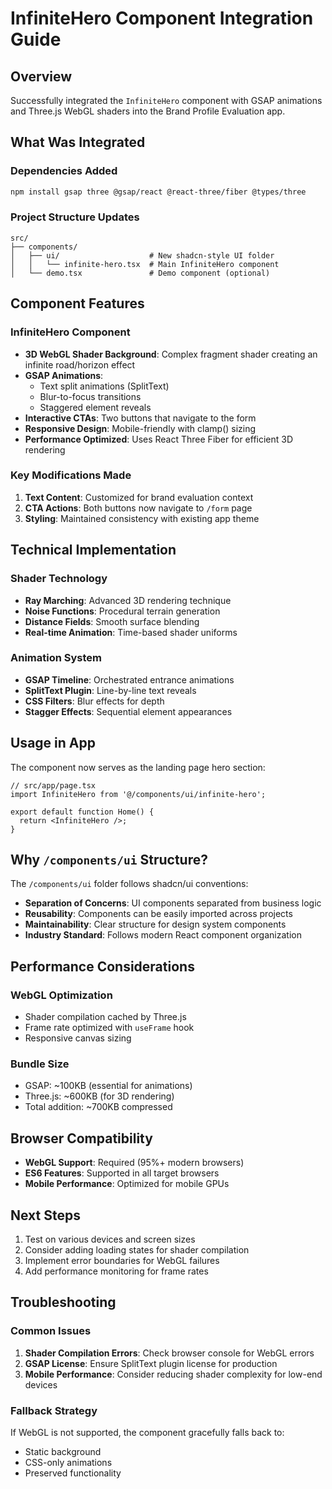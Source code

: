 # InfiniteHero Component Integration Guide

## Overview
Successfully integrated the `InfiniteHero` component with GSAP animations and Three.js WebGL shaders into the Brand Profile Evaluation app.

## What Was Integrated

### Dependencies Added
```bash
npm install gsap three @gsap/react @react-three/fiber @types/three
```

### Project Structure Updates
```
src/
├── components/
│   ├── ui/                    # New shadcn-style UI folder
│   │   └── infinite-hero.tsx  # Main InfiniteHero component
│   └── demo.tsx               # Demo component (optional)
```

## Component Features

### InfiniteHero Component
- **3D WebGL Shader Background**: Complex fragment shader creating an infinite road/horizon effect
- **GSAP Animations**: 
  - Text split animations (SplitText)
  - Blur-to-focus transitions
  - Staggered element reveals
- **Interactive CTAs**: Two buttons that navigate to the form
- **Responsive Design**: Mobile-friendly with clamp() sizing
- **Performance Optimized**: Uses React Three Fiber for efficient 3D rendering

### Key Modifications Made
1. **Text Content**: Customized for brand evaluation context
2. **CTA Actions**: Both buttons now navigate to `/form` page
3. **Styling**: Maintained consistency with existing app theme

## Technical Implementation

### Shader Technology
- **Ray Marching**: Advanced 3D rendering technique
- **Noise Functions**: Procedural terrain generation
- **Distance Fields**: Smooth surface blending
- **Real-time Animation**: Time-based shader uniforms

### Animation System
- **GSAP Timeline**: Orchestrated entrance animations
- **SplitText Plugin**: Line-by-line text reveals
- **CSS Filters**: Blur effects for depth
- **Stagger Effects**: Sequential element appearances

## Usage in App

The component now serves as the landing page hero section:

```tsx
// src/app/page.tsx
import InfiniteHero from '@/components/ui/infinite-hero';

export default function Home() {
  return <InfiniteHero />;
}
```

## Why `/components/ui` Structure?

The `/components/ui` folder follows shadcn/ui conventions:
- **Separation of Concerns**: UI components separated from business logic
- **Reusability**: Components can be easily imported across projects
- **Maintainability**: Clear structure for design system components
- **Industry Standard**: Follows modern React component organization

## Performance Considerations

### WebGL Optimization
- Shader compilation cached by Three.js
- Frame rate optimized with `useFrame` hook
- Responsive canvas sizing

### Bundle Size
- GSAP: ~100KB (essential for animations)
- Three.js: ~600KB (for 3D rendering)
- Total addition: ~700KB compressed

## Browser Compatibility
- **WebGL Support**: Required (95%+ modern browsers)
- **ES6 Features**: Supported in all target browsers
- **Mobile Performance**: Optimized for mobile GPUs

## Next Steps
1. Test on various devices and screen sizes
2. Consider adding loading states for shader compilation
3. Implement error boundaries for WebGL failures
4. Add performance monitoring for frame rates

## Troubleshooting

### Common Issues
1. **Shader Compilation Errors**: Check browser console for WebGL errors
2. **GSAP License**: Ensure SplitText plugin license for production
3. **Mobile Performance**: Consider reducing shader complexity for low-end devices

### Fallback Strategy
If WebGL is not supported, the component gracefully falls back to:
- Static background
- CSS-only animations
- Preserved functionality
